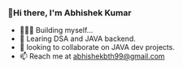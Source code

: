 ### 👋Hi there, I'm Abhishek Kumar 

- 👨🏼‍💻 Building myself...
- 🌱 Learing DSA and JAVA backend.
- 👯 looking to collaborate on JAVA dev projects.
- 📫 Reach me at abhishekbth99@gmail.com
